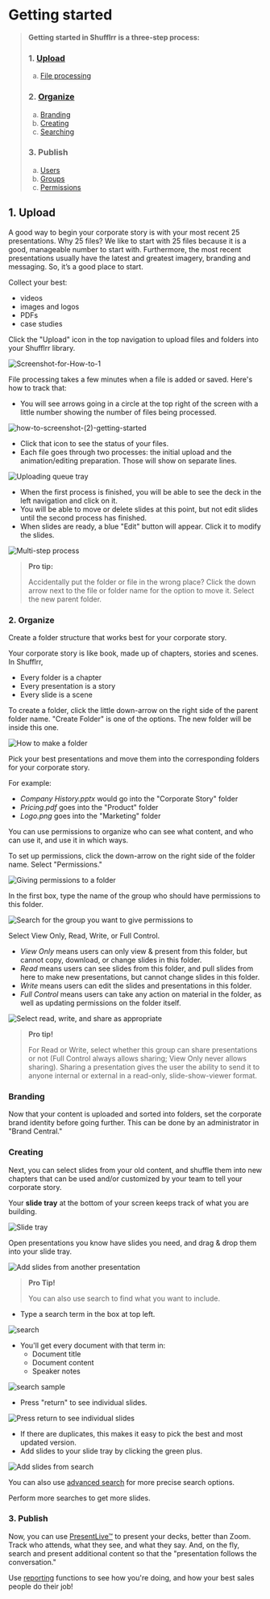 # Getting started

> **Getting started in Shufflrr is a three-step process:** 
> ### 1. [Upload](#1-upload)<br>
> <ol type="a"><li><a href="#fileprocessing">File processing</a></ol>
> <h3> 2. <a href="#2-organize">Organize</a></h3>
> <ol type="a"><li><a href="#brandcentral">Branding</a>
> <li><a href="#creating">Creating</a> 
> <li><a href="#search">Searching</a></ol>
> <h3> 3. Publish </h3>
> <ol type="a"><li><a href="#users">Users</a>
> <li><a href="#groups">Groups</a>
> <li><a href="#permissions">Permissions</a>
> </ol>

## 1. Upload

A good way to begin your corporate story is with your most recent 25 presentations.
Why 25 files?  We like to start with 25 files because it is a good, manageable number to start with. Furthermore, the most recent presentations usually have the latest and greatest imagery, branding and messaging. So, it’s a good place to start. 

Collect your best:
* videos
* images and logos
* PDFs 
* case studies

Click the "Upload" icon in the top navigation to upload files and folders into your Shufflrr library. 

![Screenshot-for-How-to-1](https://github.com/shufflrr/userguide/assets/143822521/594469ba-7bc5-4486-9caa-5e990128fef3)



<a name="fileprocessing"></a>

File processing takes a few minutes when a file is added or saved. Here's how to track that: 
* You will see arrows going in a circle at the top right of the screen with a little number showing the number of files being processed.
    
![how-to-screenshot-(2)-getting-started](https://github.com/shufflrr/userguide/assets/143822521/90482e25-8d4a-49c1-84f8-b493a447261c)

* Click that icon to see the status of your files. 
* Each file goes through two processes: the initial upload and the animation/editing preparation. Those will show on separate lines. 

![Uploading queue tray](img/presentations-upload-queuetray.png)    
    
* When the first process is finished, you will be able to see the deck in the left navigation and click on it. 
* You will be able to move or delete slides at this point, but not edit slides until the second process has finished. 
* When slides are ready, a blue "Edit" button will appear. Click it to modify the slides.  

![Multi-step process](img/presentations-upload-multistep.png)

> **Pro tip:** 
>
> Accidentally put the folder or file in the wrong place? Click the down arrow next to the file or folder name for the option to move it. Select the new parent folder. 

### 2. Organize

Create a folder structure that works best for your corporate story.
 
Your corporate story is like book, made up of chapters, stories and scenes. 
In Shufflrr,
* Every folder is a chapter
* Every presentation is a story
* Every slide is a scene

To create a folder, click the little down-arrow on the right side of the parent folder name. "Create Folder" is one of the options. The new folder will be inside this one.  

![How to make a folder](img/upload-makefolder.png) 

Pick your best presentations and move them into the corresponding folders for your corporate story.

For example:  
* _Company History.pptx_ would go into the "Corporate Story" folder
* _Pricing.pdf_ goes into the "Product" folder
* _Logo.png_ goes into the "Marketing" folder


<a name="permissions"></a>You can use permissions to organize who can see what content, and who can use it, and use it in which ways. 

To set up permissions, click the down-arrow on the right side of the folder name. Select "Permissions."

![Giving permissions to a folder](img/presentations-permissions.png) 

In the first box, type the name of the group who should have permissions to this folder. 

![Search for the group you want to give permissions to](img/presentations-permissions-modal.png)

Select View Only, Read, Write, or Full Control.
* _View Only_ means users can only view & present from this folder, but cannot copy, download, or change slides in this folder. 
* _Read_ means users can see slides from this folder, and pull slides from here to make new presentations, but cannot change slides in this folder. 
* _Write_  means users can edit the slides and presentations in this folder. 
* _Full Control_ means users can take any action on material in the folder, as well as updating permissions on the folder itself. 

![Select read, write, and share as appropriate](img/presentations-permissions-modal2.png)

>**Pro tip!** 
>
> For Read or Write, select whether this group can share presentations or not (Full Control always allows sharing; View Only never allows sharing). Sharing a presentation gives the user the ability to send it to anyone internal or external in a read-only, slide-show-viewer format. 

<a name="brandcentral"></a>
### Branding

Now that your content is uploaded and sorted into folders, set the corporate brand identity before going further. This can be done by an administrator in "Brand Central."

<a name="creating"></a>
### Creating

Next, you can select slides from your old content, and shuffle them into new chapters that can be used and/or customized by your team to tell your corporate story.

Your **slide tray** at the bottom of your screen keeps track of what you are building. 

![Slide tray](img/shufflrr-slide-tray.png)

Open presentations you know have slides you need, and drag & drop them into your slide tray. 

![Add slides from another presentation](img/presentations-dragslides.png)

<a name="search"></a>
>**Pro Tip!**
> 
> You can also use search to find what you want to include. 

* Type a search term in the box at top left. 

![search](img/search-search.png)

* You'll get every document with that term in: 
	* Document title
	* Document content 
	* Speaker notes

![search sample](img/search-searchsample.png)

* Press "return" to see individual slides. 

![Press return to see individual slides](img/search-seeslides.png)

* If there are duplicates, this makes it easy to pick the best and most updated version. 
* Add slides to your slide tray by clicking the green plus. 

![Add slides from search](img/search-addslides.png)

You can also use [advanced search](shufflrr-fsearch.md) for more precise search options. 

Perform more searches to get more slides. 

### 3. Publish

Now, you can use [PresentLive™](presentations-present-live.md) to present your decks, better than Zoom. Track who attends, what they see, and what they say. And, on the fly, search and present additional content so that the "presentation follows the conversation."

Use [reporting](reports.md) functions to see how you're doing, and how your best sales people do their job! 


